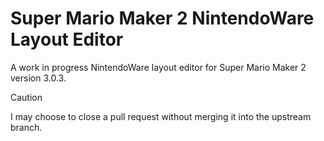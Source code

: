 # Super Mario Maker 2 NintendoWare Layout Editor
A work in progress NintendoWare layout editor for Super Mario Maker 2 version 3.0.3.

> [!CAUTION]
> I may choose to close a pull request without merging it into the upstream branch.
